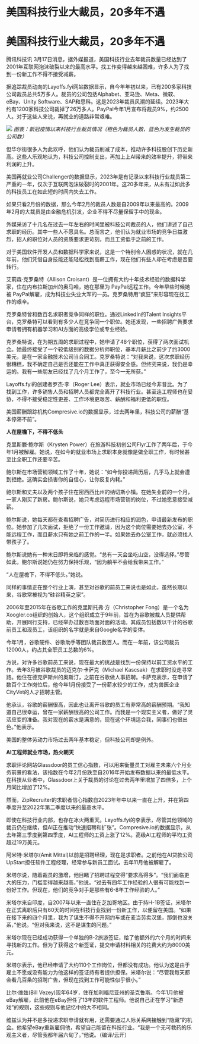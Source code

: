 # 美国科技行业大裁员，20多年不遇

# 美国科技行业大裁员，20多年不遇

腾讯科技讯
3月17日消息，据外媒报道，美国科技行业去年裁员数量已经达到了2001年互联网泡沫破裂以来的最高水平。找工作变得越来越困难，许多人为了找到一份新工作不得不接受减薪。

据追踪裁员动向的Layoffs.fyi网站数据显示，自今年年初以来，已有200多家科技公司裁员总共5万多人。裁员的公司包括Alphabet、亚马逊、Meta、微软、eBay、Unity
Software、SAP和思科。这是2023年裁员风潮的延续。2023年大约有1200家科技公司裁掉了26万多人。PayPal今年1月宣布将裁员9%，约2500人。对于这些人来说，再就业的道路非常艰难。

![](https://inews.gtimg.com/news_bt/OqtYfBmMZOeWzK3GGlZSHjmiysB2iRkSUis99N59qjcAkAA/1000)
_图表：新冠疫情以来科技行业裁员情况（橙色为裁员人数，蓝色为发生裁员的公司数）_

但华尔街很多人为此欢呼，他们认为裁员削减了成本，推动许多科技股创下历史新高。这些人乐观地认为，科技公司控制支出，再加上上AI带来的效率提升，将带来利润的上升。

美国再就业公司Challenger的数据显示，2023年是有记录以来科技行业裁员第二严重的一年，仅次于互联网泡沫破裂时的2001年。这20多年来，从未有过如此多的科技员工在如此短的时间内失去工作。

如果只看2月份的数据，那么今年2月的裁员人数是自2009年以来最高的。2009年2月的大裁员是由金融危机引发，企业不得不尽量保留手中的现金。

外媒采访了十几名在过去一年左右的时间里被科技公司裁员的人，他们讲述了自己求职的经历。其中一些人不愿具名。总而言之，他们认为就业市场的竞争日益激烈，招人的职位对人员的资质要求更苛刻，而且工资低于之前的工作。

对于美国软件开发人员和数据科学家来说，这是一个特别令人困惑的状况，就在几年前，他们凭借自身技能还能轻松找到高薪工作，现在他们有些人却在考虑是否要转行。

艾莉森·克罗桑特（Allison Croisant）是一位拥有大约十年技术经验的数据科学家，住在内布拉斯加州的奥马哈，她在那里为
PayPal远程工作。今年早些时候她被 PayPal解雇，成为科技业失业大军的一员。克罗桑特用“疯狂”来形容现在找工作的艰辛。

克罗桑特曾和数百名求职者竞争同样的职位。通过LinkedIn的Talent
Insights平台，克罗桑特可以看到有多少人在竞争同一个职位。她还发现，一些招聘广告要求申请者拥有机器学习和AI方面的高级学位或专业经验。

克罗桑特说，在为期五周的求职过程中，她申请了48个职位，获得了两次面试机会。她最终接受了一个较低级别的数据分析师职位，基本月薪比之前少了约3000美元，是在一家金融技术公司当合同工。克罗桑特说：“对我来说，这次求职经历很糟糕，我不确定自己是否还能在工作中真正获得安全感。但终究来说，我仍是幸运的。我有一些朋友已经找了几个月工作了，至今一无所获。”

Layoffs.fyi的创建者罗杰·李（Roger
Lee）表示，就业市场已经今非昔比。为了找到工作，许多销售人员和招聘人员都完全离开了科技行业。甚至连工程师也在妥协，不得不接受稳定性更差、工作环境更艰苦、薪酬和福利更低的职位。

美国薪酬跟踪机构Compresive.io的数据显示，过去两年里，科技公司的薪酬“基本停滞不前”。

**人在屋檐下，不得不低头**

克里斯滕·鲍尔斯（Krysten
Power）在旅游科技初创公司Flyr工作了两年后，于今年1月被解雇。她说，在如今的就业市场上求职本身就像是做全职工作，有时候甚至比全职工作还要辛苦。

鲍尔斯在市场营销领域工作了十年，她说：“如今你投递简历后，几乎马上就会遭到拒绝。这确实会损害你的自信心，让你反复内耗。”

鲍尔斯和丈夫以及两个孩子住在密西西比州的纳切斯小镇。在她失业前的一个月，一家人刚买了新房。鲍尔斯说，她只考虑远程市场营销的岗位，不过她愿意接受减薪。

鲍尔斯说，她每天都在查看招聘广告，对简历进行相应的润色，申请最新发布的职位。她参加了几次面试，拒绝了一份工作邀请，因为这个岗位需要她去办公室，不能远程工作，而且薪水只有她之前工作的一半。如果她去办公室工作，就必须找人带孩子了。

鲍尔斯说她有一种末日即将来临的感觉。“总有一天会坐吃山空，没得选择。”尽管如此，鲍尔斯说她仍在努力保持乐观，“因为躺平不会给我带来工作。”

“人在屋檐下，不得不低头。”她说。

同样的事情正在整个行业上演，甚至对谷歌的前员工来说也是如此，虽然长期以来，谷歌常被视为“硅谷精英之家”。

2006年至2015年在谷歌工作的克里斯托弗·方（Christopher
Fong）是一个名为Xoogler.co组织的创始人，这个组织成立于9年前，旨在为谷歌被裁人员提供帮助，开展同行支持，已经举办过数百场面对面的活动。其成员包括数以千计的谷歌前员工和现员工，该组织的名字就是来自Google名字的变体。

今年1月，谷歌硬件、谷歌助手等团队裁员数百人。而在一年前，该公司裁员12000人，约占其全职员工总数的6%。

方说，对许多谷歌前员工来说，现在最大的挑战是找到一份保持以前工资水平的工作。去年3月被谷歌裁员的迈克尔·卡萨克（Michael
Kascsak）在求职时没走寻常路。他住在德克萨斯州的奥斯汀，之前在谷歌做人事招聘。卡萨克表示，在申请了数百个工作岗位后，他今年1月份接受了一份薪水较少的工作，成为兽医企业CityVet的人才招聘主管。

他承认，谷歌的薪酬很高，因此也让离开谷歌的员工有非常高的薪酬预期。“我知道自己很幸运，曾在一家薪酬很高的公司工作。而我是一个现实主义者，做好了灵活应变的准备。我对现在的薪水是满意的，现在这个环境适合我，同事们也很出色。”他表示。

美国的整体劳动力市场过去两年基本稳定，但科技公司却是例外。

**AI工程师就业市场，热火朝天**

求职评论网站Glassdoor的员工信心指数，可以用来衡量员工对雇主未来六个月业务前景的看法，该指数在今年2月份跌至自2016年开始发布数据以来的最低水平。在科技从业者中，Glassdoor上关于裁员的讨论在过去两年里增加了四倍多，上个月同比增加了12%。

然而，ZipRecruiter的求职者信心指数自2023年年中以来一直在上升，并在第四季度升至2022年第二季度以来的最高水平。

即使在科技行业内部，也存在冰火两重天。Layoffs.fyi的李表示，尽管其他领域的裁员仍在继续，但AI正在推动“快速招聘和扩张”。Compresive.io的数据显示，从去年第三季度到第四季度，AI工程师的工资上涨了12%。高级AI工程师的平均工资超过19万美元。

阿米特·米塔尔(Amit
Mittal)以前是招聘经理，现在是求职者。之前他在AI贷款公司UpStart担任软件工程经理，经常参与新员工面试。去年11月他被解雇了。

米塔尔说，随着裁员的激增，他目睹了招聘过程变得“要求高得多”。“我们面临更大的压力，门槛变得越来越高，”他说。“过去有四年工作经验的人很有可能找到一份好工作。但现在，他们的竞争对手是那些有6-8年工作经验的人。”

米塔尔来自印度，自2007年以来一直住在芝加哥地区。由于持H-1B签证，米塔尔在正式离职后只有60天的时间在科技行业找到一份新工作，以便留在美国。“如果在接下来的四个月里，我为了谋生不得不开网约车或在麦当劳卖汉堡，那倒也没关系，”他说。“但对我来说，这不是谋生的问题。”

米塔尔现在已经成功获得一个单独的B-2旅游签证，给了他额外的六个月的时间来寻找新的工作。但为了获得这个新签证，提交申请材料相关的花费大约为8000美元。

米塔尔表示，他已经申请了大约110个工作岗位，但都没有成功。他认为这是由于雇主不愿或没有能力为他这样的签证持有者提供担保。米塔尔说：“尽管我每天都会看几百条的招聘广告，但现在找到工作可能性似乎很小。”

比尔·维兹(Bill
Vezey)现年64岁，住在加利福尼亚州的圣克鲁斯。今年1月他被eBay解雇，此前他在eBay担任了13年的软件工程师。他说自己正在学习“新游戏”的规则，这些规则与他记忆中的大不相同。

维兹认为并不是多投递求职申请就有用，还需要通过人际关系网接触到“隐藏”的机会。他希望eBay重新雇佣他，希望自己能留在科技行业。“我是一个无可救药的乐观主义者，尽管我都年届六旬了。”他说。（编译/云开）

